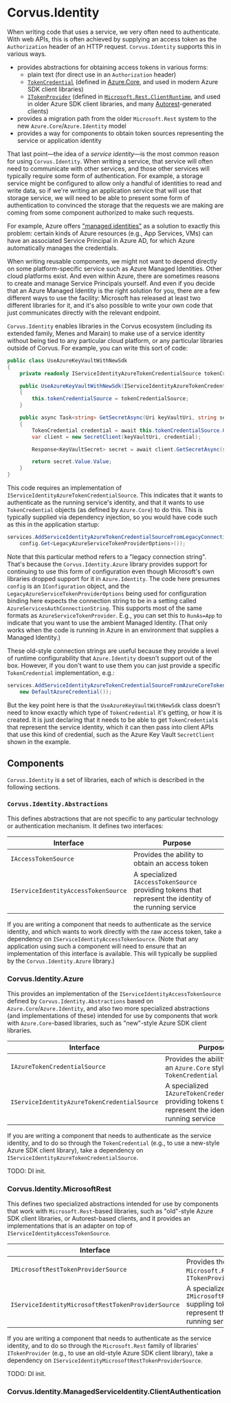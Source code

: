 # Corvus.Identity

When writing code that uses a service, we very often need to authenticate. With web APIs, this is often achieved by supplying an access token as the `Authorization` header of an HTTP request. `Corvus.Identity` supports this in various ways. 

* provides abstractions for obtaining access tokens in various forms:
    * plain text (for direct use in an `Authorization` header)
    * [`TokenCredential`](https://docs.microsoft.com/en-us/dotnet/api/azure.core.tokencredential) (defined in [Azure.Core](https://www.nuget.org/packages/Azure.Core/), and used in modern Azure SDK client libraries)
    * [`ITokenProvider`](https://docs.microsoft.com/en-us/dotnet/api/microsoft.rest.itokenprovider) (defined in [`Microsoft.Rest.ClientRuntime`](https://www.nuget.org/packages/Microsoft.Rest.ClientRuntime), and used in older Azure SDK client libraries, and many [Autorest](https://github.com/Azure/AutoRest)-generated clients)
* provides a migration path from the older `Microsoft.Rest` system to the new `Azure.Core`/`Azure.Identity` model
* provides a way for components to obtain token sources representing the service or application identity

That last point—the idea of a _service identity_—is the most common reason for using `Corvus.Identity`. When writing a service, that service will often need to communicate with other services, and those other services will typically require some form of authentication. For example, a storage service might be configured to allow only a handful of identities to read and write data, so if we're writing an application service that will use that storage service, we will need to be able to present some form of authentication to convinced the storage that the requests we are making are coming from some component authorized to make such requests.

For example, Azure offers ["managed identities"](https://docs.microsoft.com/en-us/azure/active-directory/managed-identities-azure-resources/overview) as a solution to exactly this problem: certain kinds of Azure resources (e.g., App Services, VMs) can have an associated Service Principal in Azure AD, for which Azure automatically manages the credentials.

When writing reusable components, we might not want to depend directly on some platform-specific service such as Azure Managed Identities. Other cloud platforms exist. And even within Azure, there are sometimes reasons to create and manage Service Principals yourself. And even if you decide that an Azure Managed Identity is the right solution for you, there are a few different ways to use the facility: Microsoft has released at least two different libraries for it, and it's also possible to write your own code that just communicates directly with the relevant endpoint.

`Corvus.Identity` enables libraries in the Corvus ecosystem (including its extended family, Menes and Marain) to make use of a service identity without being tied to any particular cloud platform, or any particular libraries outside of Corvus. For example, you can write this sort of code:

```cs
public class UseAzureKeyVaultWithNewSdk
{
    private readonly IServiceIdentityAzureTokenCredentialSource tokenCredentialSource;

    public UseAzureKeyVaultWithNewSdk(IServiceIdentityAzureTokenCredentialSource tokenCredentialSource)
    {
        this.tokenCredentialSource = tokenCredentialSource;
    }

    public async Task<string> GetSecretAsync(Uri keyVaultUri, string secretName)
    {
        TokenCredential credential = await this.tokenCredentialSource.GetAccessTokenAsync().ConfigureAwait(false);
        var client = new SecretClient(keyVaultUri, credential);

        Response<KeyVaultSecret> secret = await client.GetSecretAsync(secretName).ConfigureAwait(false);

        return secret.Value.Value;
    }
}
```

This code requires an implementation of `IServiceIdentityAzureTokenCredentialSource`. This indicates that it wants to authenticate as the running service's identity, and that it wants to use `TokenCredential` objects (as defined by `Azure.Core`) to do this. This is typically supplied via dependency injection, so you would have code such as this in the application startup:

```cs
services.AddServiceIdentityAzureTokenCredentialSourceFromLegacyConnectionString(
    config.Get<LegacyAzureServiceTokenProviderOptions>());
```

Note that this particular method refers to a "legacy connection string". That's because the `Corvus.Identity.Azure` library provides support for continuing to use this form of configuration even though Microsoft's own libraries dropped support for it in `Azure.Identity`. The code here presumes `config` is an `IConfiguration` object, and the `LegacyAzureServiceTokenProviderOptions` being used for configuration binding here expects the connection string to be in a setting called `AzureServicesAuthConnectionString`. This supports most of the same formats as `AzureServiceTokenProvider`. E.g., you can set this to `RunAs=App` to indicate that you want to use the ambient Managed Identity. (That only works when the code is running in Azure in an environment that supplies a Managed Identity.)

These old-style connection strings are useful because they provide a level of runtime configurability that `Azure.Identity` doesn't support out of the box. However, if you don't want to use them you can just provide a specific `TokenCredential` implementation, e.g.:

```cs
services.AddServiceIdentityAzureTokenCredentialSourceFromAzureCoreTokenCredential(
    new DefaultAzureCredential());
```

But the key point here is that the `UseAzureKeyVaultWithNewSdk` class doesn't need to know exactly which type of `TokenCredential` it's getting, or how it is created. It is just declaring that it needs to be able to get `TokenCredential`s that represent the service identity, which it can then pass into client APIs that use this kind of credential, such as the Azure Key Vault `SecretClient` shown in the example.


## Components

`Corvus.Identity` is a set of libraries, each of which is described in the following sections.

### `Corvus.Identity.Abstractions`

This defines abstractions that are not specific to any particular technology or authentication mechanism. It defines two interfaces:

| Interface | Purpose |
| --- | --- |
| `IAccessTokenSource` | Provides the ability to obtain an access token |
| `IServiceIdentityAccessTokenSource` | A specialized `IAccessTokenSource` providing tokens that represent the identity of the running service |

If you are writing a component that needs to authenticate as the service identity, and which wants to work directly with the raw access token, take a dependency on `IServiceIdentityAccessTokenSource`. (Note that any application using such a component will need to ensure that an implementation of this interface is available. This will typically be supplied by the `Corvus.Identity.Azure` library.)


### Corvus.Identity.Azure

This provides an implementation of the `IServiceIdentityAccessTokenSource` defined by `Corvus.Identity.Abstractions` based on `Azure.Core`/`Azure.Identity`, and also two more specialized abstractions (and implementations of these) intended for use by components that work with `Azure.Core`-based libraries, such as "new"-style Azure SDK client libraries.

| Interface | Purpose |
| --- | --- |
| `IAzureTokenCredentialSource` | Provides the ability to obtain an `Azure.Core` style `TokenCredential` |
| `IServiceIdentityAzureTokenCredentialSource` | A specialized `IAzureTokenCredentialSource` providing tokens that represent the identity of the running service |

If you are writing a component that needs to authenticate as the service identity, and to do so through the `TokenCredential` (e.g., to use a new-style Azure SDK client library), take a dependency on `IServiceIdentityAzureTokenCredentialSource`.

TODO: DI init.



### Corvus.Identity.MicrosoftRest

This defines two specialized abstractions intended for use by components that work with `Microsoft.Rest`-based libraries, such as "old"-style Azure SDK client libraries, or Autorest-based clients, and it provides an implementations that is an adapter on top of `IServiceIdentityAccessTokenSource`.

| Interface | Purpose |
| --- | --- |
| `IMicrosoftRestTokenProviderSource` | Provides the ability to obtain a `Microsoft.Rest` style `ITokenProvider` |
| `IServiceIdentityMicrosoftRestTokenProviderSource` | A specialized `IMicrosoftRestTokenProviderSource` suppling token providers that represent the identity of the running service |

If you are writing a component that needs to authenticate as the service identity, and to do so through the `Microsoft.Rest` family of libraries' `ITokenProvider` (e.g., to use an old-style Azure SDK client library), take a dependency on `IServiceIdentityMicrosoftRestTokenProviderSource`.

TODO: DI init.


### Corvus.Identity.ManagedServiceIdentity.ClientAuthentication